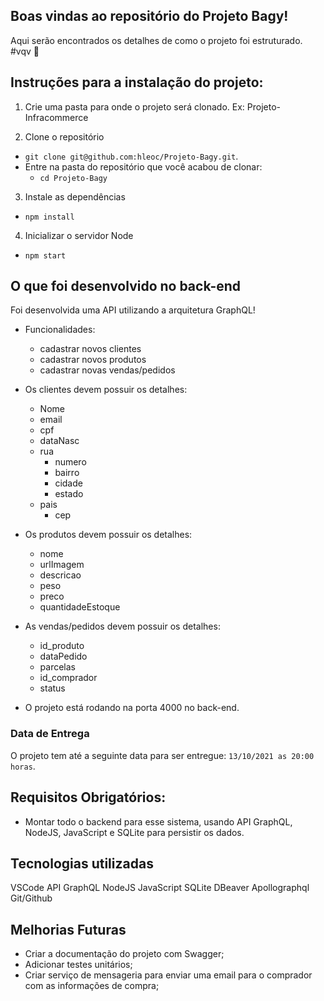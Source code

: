 ## Boas vindas ao repositório do Projeto Bagy!
Aqui serão encontrados os detalhes de como o projeto foi estruturado. #vqv 🚀

## Instruções para a instalação do projeto:
1. Crie uma pasta para onde o projeto será clonado. Ex: Projeto-Infracommerce

2. Clone o repositório
  * `git clone git@github.com:hleoc/Projeto-Bagy.git`.
  * Entre na pasta do repositório que você acabou de clonar:
    * `cd Projeto-Bagy`

3. Instale as dependências
  * `npm install`

4. Inicializar o servidor Node
  * `npm start`

## O que foi desenvolvido no back-end
Foi desenvolvida uma API utilizando a arquitetura GraphQL!

- Funcionalidades:
	- cadastrar novos clientes
	- cadastrar novos produtos
  - cadastrar novas vendas/pedidos

- Os clientes devem possuir os detalhes:
	- Nome
	- email
	- cpf
	- dataNasc
  - rua
	- numero
	- bairro
	- cidade
	- estado
  - pais
	- cep
	
- Os produtos devem possuir os detalhes:
	- nome
	- urlImagem
	- descricao
	- peso
	- preco
  - quantidadeEstoque

- As vendas/pedidos devem possuir os detalhes:
	- id_produto
	- dataPedido
	- parcelas
	- id_comprador
	- status

- O projeto está rodando na porta 4000 no back-end.

### Data de Entrega
O projeto tem até a seguinte data para ser entregue: `13/10/2021 as 20:00 horas`.


## Requisitos Obrigatórios:
- Montar todo o backend para esse sistema, usando API GraphQL, NodeJS, JavaScript e SQLite para persistir os dados.


## Tecnologias utilizadas
VSCode
API GraphQL
NodeJS
JavaScript
SQLite
DBeaver
Apollographql
Git/Github


## Melhorias Futuras
- Criar a documentação do projeto com Swagger;
- Adicionar testes unitários;
- Criar serviço de mensageria para enviar uma email para o comprador com as informações de compra;
